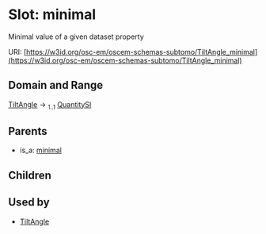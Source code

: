 
# Slot: minimal

Minimal value of a given dataset property

URI: [https://w3id.org/osc-em/oscem-schemas-subtomo/TiltAngle_minimal](https://w3id.org/osc-em/oscem-schemas-subtomo/TiltAngle_minimal)


## Domain and Range

[TiltAngle](TiltAngle.md) &#8594;  <sub>1..1</sub> [QuantitySI](QuantitySI.md)

## Parents

 *  is_a: [minimal](minimal.md)

## Children


## Used by

 * [TiltAngle](TiltAngle.md)
